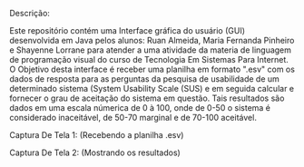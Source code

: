 Descrição:

Este repositório contém uma Interface gráfica do usuário (GUI) desenvolvida em Java pelos alunos: Ruan Almeida, Maria Fernanda Pinheiro e Shayenne Lorrane para atender a uma atividade da materia de linguagem de programação visual do curso de Tecnologia Em Sistemas Para Internet.
O Objetivo desta interface é receber uma planilha em formato ".esv" com os dados de resposta para as perguntas da pesquisa de usabilidade de um determinado sistema (System Usability Scale (SUS) e em seguida calcular e fornecer o grau de aceitação do sistema em questão. Tais resultados são dados em uma escala númerica de 0 à 100, onde de 0-50 o sistema é considerado inaceitável, de 50-70 marginal e de 70-100 aceitável.

Captura De Tela 1:
(Recebendo a planilha .esv)

Captura De Tela 2:
(Mostrando os resultados)
